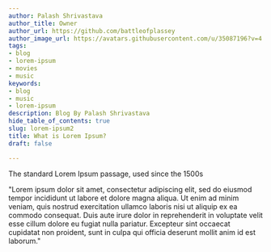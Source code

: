```yaml
---
author: Palash Shrivastava
author_title: Owner
author_url: https://github.com/battleofplassey
author_image_url: https://avatars.githubusercontent.com/u/35087196?v=4
tags:
- blog
- lorem-ipsum
- movies
- music
keywords:
- blog
- music
- lorem-ipsum
description: Blog By Palash Shrivastava
hide_table_of_contents: true
slug: lorem-ipsum2
title: What is Lorem Ipsum?
draft: false

---
```

The standard Lorem Ipsum passage, used since the 1500s<!--truncate-->

"Lorem ipsum dolor sit amet, consectetur adipiscing elit, sed do eiusmod tempor incididunt ut labore et dolore magna aliqua. Ut enim ad minim veniam, quis nostrud exercitation ullamco laboris nisi ut aliquip ex ea commodo consequat. Duis aute irure dolor in reprehenderit in voluptate velit esse cillum dolore eu fugiat nulla pariatur. Excepteur sint occaecat cupidatat non proident, sunt in culpa qui officia deserunt mollit anim id est laborum."